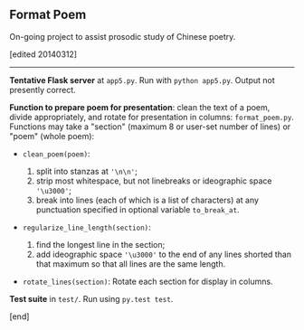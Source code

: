 ## Format Poem

On-going project to assist prosodic study of Chinese poetry.

[edited 20140312]

---

**Tentative Flask server** at `app5.py`. Run with `python app5.py`. Output not presently correct.

**Function to prepare poem for presentation**: clean the text of a poem, divide appropriately, and rotate for presentation in columns: `format_poem.py`. Functions may take a "section" (maximum 8 or user-set number of lines) or "poem" (whole poem):

 * `clean_poem(poem)`: 

   1. split into stanzas at `'\n\n'`;
   1. strip most whitespace, but not linebreaks or ideographic space `'\u3000'`;
   1. break into lines (each of which is a list of characters) at any punctuation specified in optional variable `to_break_at`.

 * `regularize_line_length(section)`:

   1. find the longest line in the section;
   1. add ideographic space `'\u3000'` to the end of any lines shorted than that maximum so that all lines are the same length.

 * `rotate_lines(section)`: Rotate each section for display in columns.

**Test suite** in `test/`. Run using `py.test test`.

[end]
